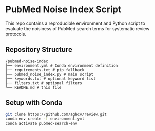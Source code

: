 
# PubMed Noise Index Script

This repo contains a reproducible environment and Python script to evaluate
the noisiness of PubMed search terms for systematic review protocols.

## Repository Structure
```
/pubmed-noise-index
├── environment.yml # Conda environment definition
├── requirements.txt # pip fallback
├── pubmed_noise_index.py # main script
├── keywords.txt # optional keyword list
├── filters.txt # optional filters
└── README.md # this file
```

## Setup with Conda
```bash
git clone https://github.com/aghcv/review.git
conda env create -f environment.yml
conda activate pubmed-search-env
```


